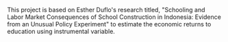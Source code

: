 This project is based on Esther Duflo's research titled, "Schooling and Labor Market Consequences of School Construction in Indonesia: Evidence from an Unusual Policy Experiment" to estimate the economic returns to education using instrumental variable.

